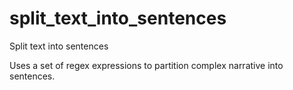 # split_text_into_sentences
Split text into sentences

Uses a set of regex expressions to partition complex narrative into sentences.
